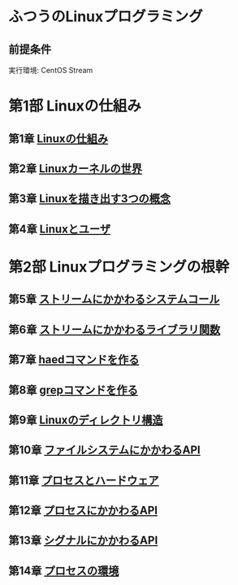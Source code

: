 # ふつうのLinuxプログラミング
## 前提条件
実行環境: CentOS Stream
  
# 第1部 Linuxの仕組み
## 第1章 [Linuxの仕組み]()
## 第2章 [Linuxカーネルの世界]()
## 第3章 [Linuxを描き出す3つの概念]()
## 第4章 [Linuxとユーザ]()
# 第2部 Linuxプログラミングの根幹
## 第5章 [ストリームにかかわるシステムコール]()
## 第6章 [ストリームにかかわるライブラリ関数]()
## 第7章 [haedコマンドを作る]()
## 第8章 [grepコマンドを作る]()
## 第9章 [Linuxのディレクトリ構造]()
## 第10章 [ファイルシステムにかかわるAPI]()
## 第11章 [プロセスとハードウェア]()
## 第12章 [プロセスにかかわるAPI]()
## 第13章 [シグナルにかかわるAPI]()
## 第14章 [プロセスの環境]()
